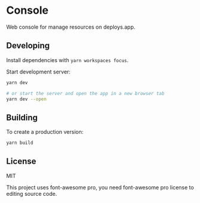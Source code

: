 # Console

Web console for manage resources on deploys.app.

## Developing

Install dependencies with `yarn workspaces focus`.

Start development server:

```bash
yarn dev

# or start the server and open the app in a new browser tab
yarn dev --open
```

## Building

To create a production version:

```bash
yarn build
```

## License

MIT

This project uses font-awesome pro, you need font-awesome pro license to editing source code.
